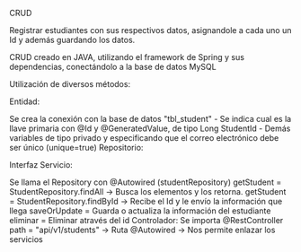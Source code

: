CRUD

Registrar estudiantes con sus respectivos datos, asignandole a cada uno un Id y además guardando los datos.

CRUD creado en JAVA, utilizando el framework de Spring y sus dependencias, conectándolo a la base de datos MySQL

Utilización de diversos métodos:

Entidad:

Se crea la conexión con la base de datos "tbl_student" - Se indica cual es la llave primaria con @Id y @GeneratedValue, de tipo Long StudentId - Demás variables de tipo privado y especificando que el correo electrónico debe ser único (unique=true)
Repositorio:

Interfaz
Servicio:

Se llama el Repository con @Autowired (studentRepository)
getStudent = StudentRepository.findAll -> Busca los elementos y los retorna.
getStudent = StudentRepository.findById -> Recibe el Id y le envío la información que llega
saveOrUpdate = Guarda o actualiza la información del estudiante
eliminar = Eliminar através del id
Controlador: Se importa @RestController path = "api/v1/students" -> Ruta @Autowired -> Nos permite enlazar los servicios
